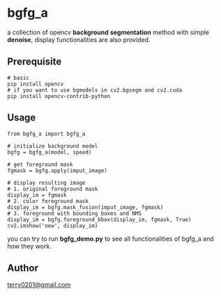 # bgfg_a
a collection of opencv **background segmentation** method with simple **denoise**, display functionalities are also provided.

## Prerequisite
~~~~
# basic
pip install opencv
# if you want to use bgmodels in cv2.bgsegm and cv2.cuda
pip install opencv-contrib-python 
~~~~

## Usage
~~~~
from bgfg_a import bgfg_a

# initialize background model
bgfg = bgfg_a(model, speed) 

# get foreground mask
fgmask = bgfg.apply(imput_image)

# display resulting image
# 1. original foreground mask
display_im = fgmask
# 2. color foreground mask
display_im = bgfg.mask_fusion(imput_image, fgmask)
# 3. foreground with bounding boxes and NMS
display_im = bgfg.foreground_bbox(display_im, fgmask, True)
cv2.imshow('new', display_im)
~~~~

you can try to run **bgfg_demo.py** to see all functionalities of bgfg_a and how they work.

## Author
terry0201@gmail.com
